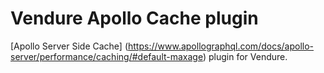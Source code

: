# Vendure Apollo Cache plugin

[Apollo Server Side Cache] (https://www.apollographql.com/docs/apollo-server/performance/caching/#default-maxage) plugin for Vendure.
